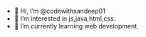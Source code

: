 - 👋 Hi, I’m @codewithsandeep01
- 👀 I’m interested in js,java,html,css.
- 🌱 I’m currently learning web development.

